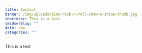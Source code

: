 ```yaml
---
title: Contact
banner: /img/uploads/sims-rock-n-roll-show-n-shine-thumb.jpg
shortdesc: This is a test
cmsUserSlug: ""
date: now
categories: ""
---
```


This is a test
